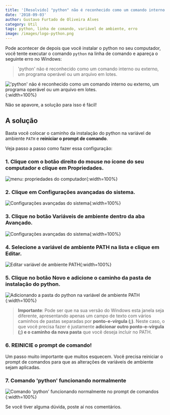 ```yaml
---
title: '[Resolvido] "python" não é reconhecido como um comando interno'
date: '2018-09-03'
author: Gustavo Furtado de Oliveira Alves
category: Util
tags: python, linha de comando, variável de ambiente, erro
image: /images/logo-python.png
---
```


Pode acontecer de depois que você instalar o python no seu computador,
você tente executar o comando `python` na linha de comando e apareça o seguinte erro no Windows:

>'python' não é reconhecido como um comando interno
ou externo, um programa operável ou um arquivo em lotes.

!['python' não é reconhecido como um comando interno ou externo, um programa operável ou um arquivo em lotes.](/images/variavel-de-ambiente/python-nao-e-reconhecido.png){:width=100%}

Não se apavore, a solução para isso é fácil!

## A solução

Basta você colocar o caminho da instalação do python na variável de ambiente `PATH` e **reiniciar o prompt de comando**.

Veja passo a passo como fazer essa configuração:

### 1. Clique com o botão direito do mouse no ícone do seu computador e clique em **Propriedades**.

![menu: propriedades do computador](/images/variavel-de-ambiente/meu-computador-propriedades.png){:width=100%}

### 2. Clique em **Configurações avançadas do sistema**.

![Configurações avançadas do sistema](/images/variavel-de-ambiente/configuracoes-avancadas-do-sistema.png){:width=100%}

### 3. Clique no botão **Variáveis de ambiente** dentro da aba **Avançado**.

![Configurações avançadas do sistema](/images/variavel-de-ambiente/botao-variaveis-de-ambiente.png){:width=100%}

### 4. Selecione a variável de ambiente **PATH** na lista e clique em **Editar**.

![Editar variável de ambiente PATH](/images/variavel-de-ambiente/edicao-variavel-de-ambiente-PATH.png){:width=100%}

### 5. Clique no botão **Novo** e adicione o caminho da pasta de instalação do python.

![Adicionando a pasta do python na variável de ambiente PATH](/images/variavel-de-ambiente/adiciona-python-no-PATH.png){:width=100%}

> **Importante**: Pode ser que na sua versão do Windows esta janela seja diferente, apresentando apenas um campo de texto com vários caminhos de pastas separadas por **ponto-e-vírgula (;)**. Neste caso, o que você precisa fazer é justamente **adicionar outro ponto-e-vírgula (;) e o caminho da nova pasta** que você deseja incluir no PATH.

### 6. REINICIE o prompt de comando!

Um passo muito importante que muitos esquecem.
Você precisa reiniciar o prompt de comandos para que as alterações de variáveis de ambiente sejam aplicadas.

### 7. Comando 'python' funcionando normalmente

![Comando 'python' funcionando normalmente no prompt de comandos](/images/variavel-de-ambiente/python-funcionando.png){:width=100%}

Se você tiver alguma dúvida, poste aí nos comentários.